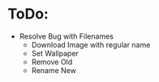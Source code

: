 # ToDo:
  - Resolve Bug with Filenames
    - Download Image with regular name
    - Set Wallpaper
    - Remove Old
    - Rename New